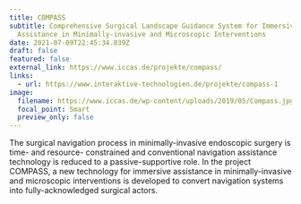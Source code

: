 ```yaml
---
title: COMPASS
subtitle: Comprehensive Surgical Landscape Guidance System for Immersive
  Assistance in Minimally-invasive and Microscopic Interventions
date: 2021-07-09T22:45:34.839Z
draft: false
featured: false
external_link: https://www.iccas.de/projekte/compass/
links:
  - url: https://www.interaktive-technologien.de/projekte/compass-1
image:
  filename: https://www.iccas.de/wp-content/uploads/2019/05/Compass.jpg
  focal_point: Smart
  preview_only: false
---
```

The surgical navigation process in minimally-invasive endoscopic surgery is time- and resource- constrained and conventional navigation assistance technology is reduced to a passive-supportive role. In the project COMPASS, a new technology for immersive assistance in minimally-invasive and microscopic interventions is developed to convert navigation systems into fully-acknowledged surgical actors.